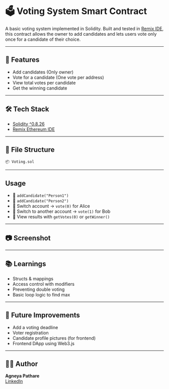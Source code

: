 # 🗳️ Voting System Smart Contract

A basic voting system implemented in Solidity. Built and tested in [Remix IDE](https://remix.ethereum.org), this contract allows the owner to add candidates and lets users vote only once for a candidate of their choice.

---

## 🚀 Features

- Add candidates (Only owner)
- Vote for a candidate (One vote per address)
- View total votes per candidate
- Get the winning candidate

---

## 🛠️ Tech Stack

- [Solidity ^0.8.26](https://soliditylang.org/)
- [Remix Ethereum IDE](https://remix.ethereum.org)

---

## 📁 File Structure

```
📦 Voting.sol
```
---

## Usage

- 🔹 `addCandidate("Person1")`
- 🔹 `addCandidate("Person2")`
- 🔹 Switch account → `vote(0)` for Alice
- 🔹 Switch to another account → `vote(1)` for Bob
- 🔹 View results with `getVotes(0)` or `getWinner()`

---

## 📷 Screenshot 

---

## 📚 Learnings

- Structs & mappings
- Access control with modifiers
- Preventing double voting
- Basic loop logic to find max

---

## 📌 Future Improvements

- Add a voting deadline
- Voter registration
- Candidate profile pictures (for frontend)
- Frontend DApp using Web3.js

---

## 🧑‍🎓 Author

**Agneya Pathare**  
[LinkedIn](https://www.linkedin.com/in/agneya-pathare)
